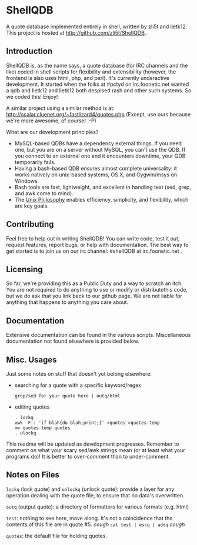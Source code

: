 ShellQDB
================================================================================

A quote database implemented entirely in shell, written by zli5t and lietk12.
This project is hosted at http://github.com/zli5t/ShellQDB.


Introduction
--------------------------------------------------------------------------------

ShellQDB is, as the name says, a quote database (for IRC channels and the like)
coded in shell scripts for flexibility and extensibility (however, the frontend
is also uses html, php, and perl). It's currently underactive development. It
started when the folks at #pctyd on irc.foonetic.net wanted a qdb and lietk12
and lietk12 both despised rash and other such systems. So we coded this! Enjoy!

A similar project using a similar method is at:
http://scalar.cluenet.org/~fastlizard4/quotes.php
(Except, use ours because we're more awesome, of course! :-P)

What are our development principles?

-   MySQL-based QDBs have a dependency external things.  If you need one, but
    you are on a server without MySQL, you can't use the QDB.  If you connect to
    an external one and it encounters downtime, your QDB temporarily fails.
-   Having a bash-based QDB ensures almost complete universality: it works
    natively on unix-based systems, OS X, and Cygwin/msys on Windows.
-   Bash tools are fast, lightweight, and excellent in handling text (sed, grep,
    and awk come to mind).
-   The [Unix Philosophy](http://www.faqs.org/docs/artu/ch01s06.html) enables
    efficiency, simplicity, and flexibility, which are key goals.


Contributing
--------------------------------------------------------------------------------

Feel free to help out in writing ShellQDB!  You can write code, test it out,
request features, report bugs, or help with documentation.  The best way to get
started is to join us on our irc channel: #shellQDB at irc.foonetic.net .


Licensing
--------------------------------------------------------------------------------

So far, we're providing this as a Public Duty and a way to scratch an itch.  You
are not required to do anything to use or modify or distributethis code, but we
do ask that you link back to our github page.  We are not liable for anything
that happens to anything you care about.


Documentation
--------------------------------------------------------------------------------

Extensive documentation can be found in the various scripts.  Miscellaneous
documentation not found elsewhere is provided below.


Misc. Usages
--------------------------------------------------------------------------------

Just some notes on stuff that doesn't yet belong elsewhere:

-   searching for a quote with a specific keyword/regex
    
        grep/sed for your quote here | outq/html
    
-   editing quotes
    
        . lockq
        awk -F:: 'if blah{do blah;print;}' <quotes >quotes.temp
        mv quotes.temp quotes
        . ulockq

This readme will be updated as development progresses. Remember to comment on
what your scary sed/awk strings mean (or at least what your programs do)!  It is
better to over-comment than to under-comment.


Notes on Files
--------------------------------------------------------------------------------

`lockq` (lock quote) and `unlockq` (unlock quote): provide a layer for any
operation dealing with the quote file, to ensure that no data's overwritten.

`outq` (output quote): a directory of formatters for various formats (e.g. html)

`test`: nothing to see here, move along.  It's not a coincidence that the
contents of this file are in quote #5.  *cough* `cat test | escq | addq` *cough*

`quotes`: the default file for holding quotes.
